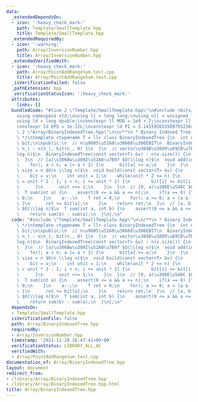 ```yaml
---
data:
  _extendedDependsOn:
  - icon: ':heavy_check_mark:'
    path: Template/SmallTemplate.hpp
    title: Template/SmallTemplate.hpp
  _extendedRequiredBy:
  - icon: ':warning:'
    path: Array/InversionNumber.hpp
    title: Array/InversionNumber.hpp
  _extendedVerifiedWith:
  - icon: ':heavy_check_mark:'
    path: Array/PointAddRangeSum.test.cpp
    title: Array/PointAddRangeSum.test.cpp
  _isVerificationFailed: false
  _pathExtension: hpp
  _verificationStatusIcon: ':heavy_check_mark:'
  attributes:
    links: []
  bundledCode: "#line 2 \"Template/SmallTemplate.hpp\"\n#include <bits/stdc++.h>\n\
    using namespace std;\nusing ll = long long;\nusing ull = unsigned long long;\n\
    using ld = long double;\nconstexpr ll MOD = 1e9 + 7;\nconstexpr ll INF = 1e+18;\n\
    constexpr ld EPS = 1e-12L;\nconstexpr ld PI = 3.14159265358979323846L;\n#line\
    \ 2 \"Array/BinaryIndexedTree.hpp\"\n\n/**\n * Binary Indexed Tree 0-indexed\n\
    \ */\ntemplate <typename T = ll> class BinaryIndexedTree {\n  int n;\n  vector<T>\
    \ bit;\n\npublic:\n  // n\u9805\u5168\u30660\u306EBIT\n  BinaryIndexedTree(int\
    \ n_) : n(n_), bit(n_, 0) {\n  }\n  // vector\u304B\u3089\u69CB\u7BC9 $O(n \\\
    log n)$\n  BinaryIndexedTree(const vector<T> &v) : n(v.size()) {\n    build(v);\n\
    \  }\n  // [a]\u306Bw\u3092\u52A0\u7B97 $O(\\log n)$\n  void add(int a, T w) {\n\
    \    for(; a < n; a |= a + 1) {\n      bit[a] += w;\n    }\n  }\n  // v: 0-indexed,\
    \ size = n $O(n \\log n)$\n  void build(const vector<T> &v) {\n    n = v.size();\n\
    \    bit = v;\n    int unit = 1;\n    while(unit * 2 <= n) {\n      for(int i\
    \ = unit * 2 - 1; i < n; i += unit * 2) {\n        bit[i] += bit[i - unit];\n\
    \      }\n      unit <<= 1;\n    }\n  }\n  // [0, a)\u306E\u548C $O(\\log n)$\n\
    \  T sum(int a) {\n    assert(0 <= a && a <= n);\n    if(a == 0) {\n      return\
    \ 0;\n    }\n    a--;\n    T ret = 0;\n    for(; a >= 0; a = (a & (a + 1)) - 1)\
    \ {\n      ret += bit[a];\n    }\n    return ret;\n  }\n  // [a, b)\u306E\u548C\
    \ $O(\\log n)$\n  T sum(int a, int b) {\n    assert(0 <= a && a <= b && b <= n);\n\
    \    return sum(b) - sum(a);\n  }\n};\n"
  code: "#include \"Template/SmallTemplate.hpp\"\n\n/**\n * Binary Indexed Tree 0-indexed\n\
    \ */\ntemplate <typename T = ll> class BinaryIndexedTree {\n  int n;\n  vector<T>\
    \ bit;\n\npublic:\n  // n\u9805\u5168\u30660\u306EBIT\n  BinaryIndexedTree(int\
    \ n_) : n(n_), bit(n_, 0) {\n  }\n  // vector\u304B\u3089\u69CB\u7BC9 $O(n \\\
    log n)$\n  BinaryIndexedTree(const vector<T> &v) : n(v.size()) {\n    build(v);\n\
    \  }\n  // [a]\u306Bw\u3092\u52A0\u7B97 $O(\\log n)$\n  void add(int a, T w) {\n\
    \    for(; a < n; a |= a + 1) {\n      bit[a] += w;\n    }\n  }\n  // v: 0-indexed,\
    \ size = n $O(n \\log n)$\n  void build(const vector<T> &v) {\n    n = v.size();\n\
    \    bit = v;\n    int unit = 1;\n    while(unit * 2 <= n) {\n      for(int i\
    \ = unit * 2 - 1; i < n; i += unit * 2) {\n        bit[i] += bit[i - unit];\n\
    \      }\n      unit <<= 1;\n    }\n  }\n  // [0, a)\u306E\u548C $O(\\log n)$\n\
    \  T sum(int a) {\n    assert(0 <= a && a <= n);\n    if(a == 0) {\n      return\
    \ 0;\n    }\n    a--;\n    T ret = 0;\n    for(; a >= 0; a = (a & (a + 1)) - 1)\
    \ {\n      ret += bit[a];\n    }\n    return ret;\n  }\n  // [a, b)\u306E\u548C\
    \ $O(\\log n)$\n  T sum(int a, int b) {\n    assert(0 <= a && a <= b && b <= n);\n\
    \    return sum(b) - sum(a);\n  }\n};\n"
  dependsOn:
  - Template/SmallTemplate.hpp
  isVerificationFile: false
  path: Array/BinaryIndexedTree.hpp
  requiredBy:
  - Array/InversionNumber.hpp
  timestamp: '2021-11-28 16:47:41+09:00'
  verificationStatus: LIBRARY_ALL_AC
  verifiedWith:
  - Array/PointAddRangeSum.test.cpp
documentation_of: Array/BinaryIndexedTree.hpp
layout: document
redirect_from:
- /library/Array/BinaryIndexedTree.hpp
- /library/Array/BinaryIndexedTree.hpp.html
title: Array/BinaryIndexedTree.hpp
---
```

